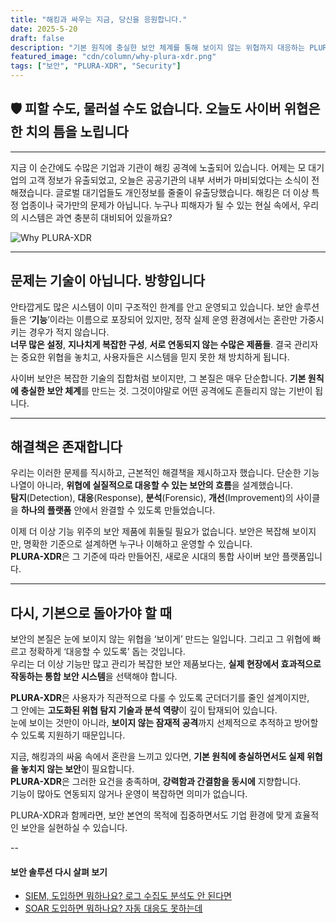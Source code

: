 ```yaml
---
title: "해킹과 싸우는 지금, 당신을 응원합니다."
date: 2025-5-20
draft: false
description: "기본 원칙에 충실한 보안 체계를 통해 보이지 않는 위협까지 대응하는 PLURA-XDR의 필요성을 알아봅니다."
featured_image: "cdn/column/why-plura-xdr.png"
tags: ["보안", "PLURA-XDR", "Security"]
---
```


## 🛡️ 피할 수도, 물러설 수도 없습니다. 오늘도 사이버 위협은 한 치의 틈을 노립니다

---

지금 이 순간에도 수많은 기업과 기관이 해킹 공격에 노출되어 있습니다. 어제는 모 대기업의 고객 정보가 유출되었고, 오늘은 공공기관의 내부 서버가 마비되었다는 소식이 전해졌습니다. 글로벌 대기업들도 개인정보를 줄줄이 유출당했습니다. 해킹은 더 이상 특정 업종이나 국가만의 문제가 아닙니다. 누구나 피해자가 될 수 있는 현실 속에서, 우리의 시스템은 과연 충분히 대비되어 있을까요?

<!--more-->
![Why PLURA-XDR](https://blog.plura.io/cdn/column/why-plura-xdr.png)

---

## 문제는 기술이 아닙니다. 방향입니다

안타깝게도 많은 시스템이 이미 구조적인 한계를 안고 운영되고 있습니다. 보안 솔루션들은 ‘**기능**’이라는 이름으로 포장되어 있지만, 정작 실제 운영 환경에서는 혼란만 가중시키는 경우가 적지 않습니다.  
**너무 많은 설정**, **지나치게 복잡한 구성**, **서로 연동되지 않는 수많은 제품들**. 결국 관리자는 중요한 위협을 놓치고, 사용자들은 시스템을 믿지 못한 채 방치하게 됩니다.

사이버 보안은 복잡한 기술의 집합처럼 보이지만, 그 본질은 매우 단순합니다. **기본 원칙에 충실한 보안 체계**를 만드는 것. 그것이야말로 어떤 공격에도 흔들리지 않는 기반이 됩니다.

---

## 해결책은 존재합니다

우리는 이러한 문제를 직시하고, 근본적인 해결책을 제시하고자 했습니다. 단순한 기능 나열이 아니라, **위협에 실질적으로 대응할 수 있는 보안의 흐름**을 설계했습니다.  
**탐지**(Detection), **대응**(Response), **분석**(Forensic), **개선**(Improvement)의 사이클을 **하나의 플랫폼** 안에서 완결할 수 있도록 만들었습니다.

이제 더 이상 기능 위주의 보안 제품에 휘둘릴 필요가 없습니다. 보안은 복잡해 보이지만, 명확한 기준으로 설계하면 누구나 이해하고 운영할 수 있습니다.  
**PLURA-XDR**은 그 기준에 따라 만들어진, 새로운 시대의 통합 사이버 보안 플랫폼입니다.

---

## 다시, 기본으로 돌아가야 할 때

보안의 본질은 눈에 보이지 않는 위협을 ‘보이게’ 만드는 일입니다. 그리고 그 위협에 빠르고 정확하게 ‘대응할 수 있도록’ 돕는 것입니다.  
우리는 더 이상 기능만 많고 관리가 복잡한 보안 제품보다는, **실제 현장에서 효과적으로 작동하는 통합 보안 시스템**을 선택해야 합니다.

**PLURA-XDR**은 사용자가 직관적으로 다룰 수 있도록 군더더기를 줄인 설계이지만,  
그 안에는 **고도화된 위협 탐지 기술과 분석 역량**이 깊이 탑재되어 있습니다.  
눈에 보이는 것만이 아니라, **보이지 않는 잠재적 공격**까지 선제적으로 추적하고 방어할 수 있도록 지원하기 때문입니다.

지금, 해킹과의 싸움 속에서 혼란을 느끼고 있다면, **기본 원칙에 충실하면서도 실제 위협을 놓치지 않는 보안**이 필요합니다.  
**PLURA-XDR**은 그러한 요건을 충족하며, **강력함과 간결함을 동시에** 지향합니다.  
기능이 많아도 연동되지 않거나 운영이 복잡하면 의미가 없습니다.  

PLURA-XDR과 함께라면, 보안 본연의 목적에 집중하면서도 기업 환경에 맞게 효율적인 보안을 실현하실 수 있습니다.

--

#### 보안 솔루션 다시 살펴 보기

- [SIEM, 도입하면 뭐하나요? 로그 수집도 분석도 안 된다면](https://blog.plura.io/ko/column/why_siem_always_fails/)  
- [SOAR 도입하면 뭐하나요? 자동 대응도 못하는데](https://blog.plura.io/ko/column/why_soar_always_fails/)
  

